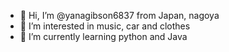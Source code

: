 - 👋 Hi, I’m @yanagibson6837 from Japan, nagoya
- 👀 I’m interested in music, car and clothes
- 🌱 I’m currently learning python and Java

<!---
yanagibson6837/yanagibson6837 is a ✨ special ✨ repository because its `README.md` (this file) appears on your GitHub profile.
You can click the Preview link to take a look at your changes.
--->
